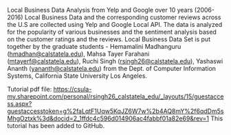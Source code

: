 Local Business Data Analysis from Yelp and Google over 10 years (2006-2016)
Local Business Data and the corresponding customer reviews across the U.S are collected using Yelp and Google Local API. The data is analyzed for the popularity of various businesses and the sentiment analysis based on the customer ratings and the reviews.
Local Business Data Set is put together by the graduate students - Hemamalini Madhanguru (hmadhan@calstatela.edu), Mahsa Tayer Farahani (mtayerf@calstatela.edu), Ruchi Singh (rsingh26@calstatela.edu), Yashaswi Ananth (yananth@calstatela.edu) from the Dept. of Computer Information Systems, California State University Los Angeles.

Tutorial pdf file: https://csula-my.sharepoint.com/personal/rsingh26_calstatela_edu/_layouts/15/guestaccess.aspx?guestaccesstoken=g%2faLqtF1Uqw5KqJZ6W7w%2b4AQ8mY%2f6qdDm5sMhgOztxk%3d&docid=2_1ffdc4c596d014906ac4fabbf01a82e69&rev=1
This tutorial has been added to GitHub.
